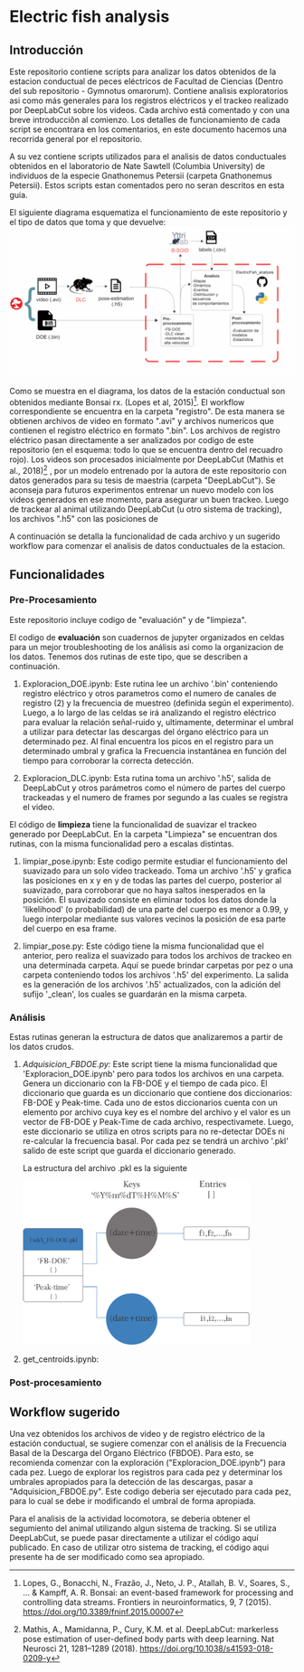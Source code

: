# Electric fish analysis
## Introducción
Este repositorio contiene scripts para analizar los datos obtenidos de la estacion conductual de peces eléctricos de Facultad de Ciencias (Dentro del sub repositorio - Gymnotus omarorum). Contiene analisis exploratorios asi como más generales para los registros eléctricos y el trackeo realizado por DeepLabCut sobre los videos.
Cada archivo está comentado y con una breve introducciôn al comienzo. Los detalles de funcionamiento de cada script se encontrara en los comentarios, en este documento hacemos una recorrida general por el repositorio.  

A su vez contiene scripts utilizados para el analisis de datos conductuales obtenidos en el laboratorio de Nate Sawtell (Columbia University) de individuos de la especie Gnathonemus Petersii (carpeta Gnathonemus Petersii). Estos scripts estan comentados pero no seran descritos en esta guia. 

El siguiente diagrama esquematiza el funcionamiento de este repositorio y el tipo de datos que toma y que devuelve:
 <img src="/images/diagrama.png" alt="structure_repo" width="800"/>
 
 Como se muestra en el diagrama, los datos de la estación conductual son obtenidos mediante Bonsai rx. (Lopes et al, 2015)[^1]. El workflow correspondiente se encuentra en la carpeta "registro". De esta manera se obtienen archivos de video en formato ".avi" y archivos numericos que contienen el registro eléctrico en formato ".bin". Los archivos de registro eléctrico pasan directamente a ser analizados por codigo de este repositorio (en el esquema: todo lo que se encuentra dentro del recuadro rojo). Los videos son procesados inicialmente por DeepLabCut (Mathis et al., 2018)[^2] , por un modelo entrenado por la autora de este repositorio con datos generados para su tesis de maestria (carpeta "DeepLabCut"). Se aconseja para futuros experimentos entrenar un nuevo modelo con los videos generados en ese momento, para asegurar un buen trackeo. Luego de trackear al animal utilizando DeepLabCut (u otro sistema de tracking), los archivos ".h5" con las posiciones de 
 
A continuación se detalla la funcionalidad de cada archivo y un sugerido workflow para comenzar el analisis de datos conductuales de la estacion. 

## Funcionalidades
### Pre-Procesamiento
Este repositorio incluye codigo de "evaluación" y de "limpieza". 

El codigo de **evaluación** son cuadernos de jupyter organizados en celdas para un mejor troubleshooting de los análisis asi como la organizacion de los datos. Tenemos dos rutinas de este tipo, que se describen a continuación.  

   1. Exploracion_DOE.ipynb: 
                Este rutina lee un archivo '.bin' conteniendo registro eléctrico y otros parametros como el numero de canales de registro (2) y la frecuencia de muestreo (definida según el experimento). Luego, a lo largo de las celdas se irá analizando el registro eléctrico para evaluar la relación señal-ruido y, ultimamente, determinar el umbral a utilizar para detectar las descargas del órgano eléctrico para un determinado pez. Al final encuentra los picos en el registro para un determinado umbral y grafica la Frecuencia instantánea en función del tiempo para corroborar la correcta detección.
            
   2. Exploracion_DLC.ipynb:
               Esta rutina toma un archivo '.h5', salida de DeepLabCut y otros parámetros como el número de partes del cuerpo trackeadas y el numero de frames por segundo a las cuales se registra el video. 

El código de **limpieza** tiene la funcionalidad de suavizar el trackeo generado por DeepLabCut. En la carpeta "Limpieza" se encuentran dos rutinas, con la misma funcionalidad pero a escalas distintas.

   1. limpiar_pose.ipynb:
               Este codigo permite estudiar el funcionamiento del suavizado para un solo video trackeado. Toma un archivo '.h5' y grafica las posiciones en x y en y de todas las partes del cuerpo, posterior al suavizado, para corroborar que no haya saltos inesperados en la posición. El suavizado consiste en eliminar todos los datos donde la 'likelihood' (o probabilidad) de una parte del cuerpo es menor a 0.99, y luego interpolar mediante sus valores vecinos la posición de esa parte del cuerpo en esa frame. 
   
   2. limpiar_pose.py:
               Este código tiene la misma funcionalidad que el anterior, pero realiza el suavizado para todos los archivos de trackeo en una determinada carpeta. Aquí se puede brindar carpetas por pez o una carpeta conteniendo todos los archivos '.h5' del experimento. La salida es la generación de los archivos '.h5' actualizados, con la adición del sufijo '_clean', los cuales se guardarán en la misma carpeta. 

### Análisis

Estas rutinas generan la estructura de datos que analizaremos a partir de los datos crudos. 

   1. _Adquisicion_FBDOE.py:_ 
               Este script tiene la misma funcionalidad que 'Exploracion_DOE.ipynb' pero para todos los archivos en una carpeta. Genera un diccionario con la FB-DOE y el tiempo de cada pico. 
   El diccionario que guarda es un diccionario que contiene dos diccionarios: FB-DOE y Peak-time. Cada uno de estos diccionarios cuenta con un elemento por archivo cuya key es el nombre del archivo y el valor es un vector de FB-DOE y Peak-Time de cada archivo, respectivamete. Luego, este diccionario se utiliza en otros scripts para no re-detectar DOEs ni re-calcular la frecuencia basal. 
                Por cada pez se tendrá un archivo '.pkl' salido de este script que guarda el diccionario generado. 


      La estructura del archivo .pkl es la siguiente
      
        <img src="/images/data.png" alt="data_structure_EOD" width="400"/>

   3. get_centroids.ipynb: 
                

### Post-procesamiento


## Workflow sugerido

Una vez obtenidos los archivos de video y de registro eléctrico de la estación conductual, se sugiere comenzar con el análisis de la Frecuencia Basal de la Descarga del Organo Eléctrico (FBDOE). Para esto, se recomienda comenzar con la exploración ("Exploracion_DOE.ipynb") para cada pez. Luego de explorar los registros para cada pez y determinar los umbrales apropiados para la detección de las descargas, pasar a "Adquisicion_FBDOE.py". Este codigo deberia ser ejecutado para cada pez, para lo cual se debe ir modificando el umbral de forma apropiada. 


Para el analisis de la actividad locomotora, se deberia obtener el segumiento del animal utilizando algun sistema de tracking. Si se utiliza DeepLabCut, se puede pasar directamente a utilizar el código aquí publicado. En caso de utilizar otro sistema de tracking, el código aqui presente ha de ser modificado como sea apropiado. 



[^1]: Lopes, G., Bonacchi, N., Frazão, J., Neto, J. P., Atallah, B. V., Soares, S., ... & Kampff, A. R. Bonsai: an event-based framework for processing and controlling data streams. Frontiers in neuroinformatics, 9, 7 (2015). https://doi.org/10.3389/fninf.2015.00007

[^2]: Mathis, A., Mamidanna, P., Cury, K.M. et al. DeepLabCut: markerless pose estimation of user-defined body parts with deep learning. Nat Neurosci 21, 1281–1289 (2018). https://doi.org/10.1038/s41593-018-0209-y
